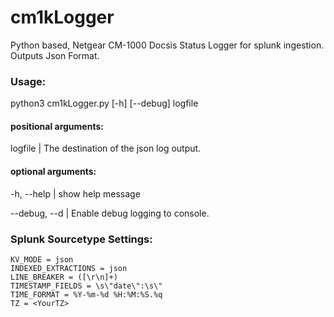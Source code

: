 # cm1kLogger
Python based, Netgear CM-1000 Docsis Status Logger for splunk ingestion. Outputs Json Format. 

### Usage:
python3 cm1kLogger.py [-h] [--debug] logfile

#### positional arguments:
  logfile    |   The destination of the json log output.

#### optional arguments:
  -h, --help   | show help message
  
  --debug, --d | Enable debug logging to console.

### Splunk Sourcetype Settings:
```
KV_MODE = json
INDEXED_EXTRACTIONS = json
LINE_BREAKER = ([\r\n]+)
TIMESTAMP_FIELDS = \s\"date\":\s\"
TIME_FORMAT = %Y-%m-%d %H:%M:%S.%q
TZ = <YourTZ>
```
